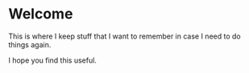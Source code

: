 # Welcome

This is where I keep stuff that I want to remember in case I need to do things again.

I hope you find this useful.